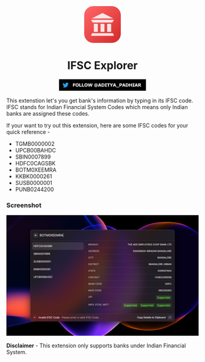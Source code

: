 <p align="center">
  <img src="media/icon.png" height="96">
  <h1 align="center">IFSC Explorer</h1>
</p>

<p align="center">
  <a aria-label="Follow me on Twitter" href="https://twitter.com/aditya_padhiar">
    <img alt="" src="media/image-sheild.jpg" height="30">
  </a>
</p>

This extenstion let's you get bank's information by typing in its IFSC code. IFSC stands for Indian Financial System Codes which means only Indian banks are assigned these codes.

If your want to try out this extension, here are some IFSC codes for your quick reference -

- TGMB0000002
- UPCB00BAHDC
- SBIN0007899
- HDFC0CAGSBK
- BOTM0XEEMRA
- KKBK0000261
- SUSB0000001
- PUNB0244200

### **Screenshot**

<img src="media/screenshot-02.png" alt="screenshot">

**Disclaimer** - This extension only supports banks under Indian Financial System.
